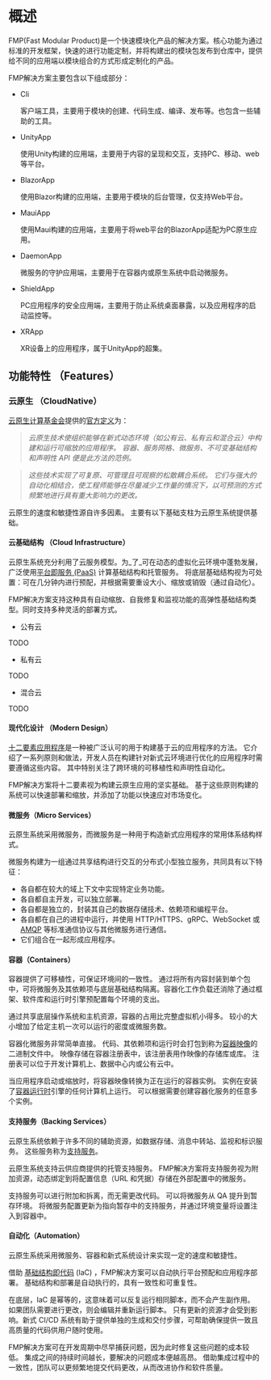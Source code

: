 # 概述

FMP(Fast Modular Product)是一个快速模块化产品的解决方案。核心功能为通过标准的开发框架，快速的进行功能定制，并将构建出的模块包发布到仓库中，提供给不同的应用端以模块组合的方式形成定制化的产品。

FMP解决方案主要包含以下组成部分：

* Cli

  客户端工具，主要用于模块的创建、代码生成、编译、发布等。也包含一些辅助的工具。

* UnityApp

  使用Unity构建的应用端，主要用于内容的呈现和交互，支持PC、移动、web等平台。

* BlazorApp

  使用Blazor构建的应用端，主要用于模块的后台管理，仅支持Web平台。

* MauiApp

  使用Maui构建的应用端，主要用于将web平台的BlazorApp适配为PC原生应用。

* DaemonApp

  微服务的守护应用端，主要用于在容器内或原生系统中启动微服务。

* ShieldApp

  PC应用程序的安全应用端，主要用于防止系统桌面暴露，以及应用程序的启动监控等。

* XRApp

  XR设备上的应用程序，属于UnityApp的超集。

## 功能特性 （Features）

### 云原生 （CloudNative）

[云原生计算基金会](https://www.cncf.io/)提供的[官方定义](https://github.com/cncf/foundation/blob/master/charter.md)为：

> _云原生技术使组织能够在新式动态环境（如公有云、私有云和混合云）中构建和运行可缩放的应用程序。 容器、服务网格、微服务、不可变基础结构和声明性 API 便是此方法的范例。_

> _这些技术实现了可复原、可管理且可观察的松散耦合系统。 它们与强大的自动化相结合，使工程师能够在尽量减少工作量的情况下，以可预测的方式频繁地进行具有重大影响力的更改。_

云原生的速度和敏捷性源自许多因素。 主要有以下基础支柱为云原生系统提供基础。

#### 云基础结构 （Cloud Infrastructure）

云原生系统充分利用了云服务模型。为_了_可在动态的虚拟化云环境中蓬勃发展，广泛使用[平台即服务 (PaaS)](https://azure.microsoft.com/overview/what-is-paas/) 计算基础结构和托管服务。 将底层基础结构视为可处置：可在几分钟内进行预配，并根据需要重设大小、缩放或销毁（通过自动化）。



FMP解决方案支持这种具有自动缩放、自我修复和监视功能的高弹性基础结构类型。同时支持多种灵活的部署方式。

* 公有云

TODO

* 私有云

TODO

* 混合云

TODO



#### 现代化设计 （Modern Design）

[十二要素应用程序](https://12factor.net/)是一种被广泛认可的用于构建基于云的应用程序的方法。 它介绍了一系列原则和做法，开发人员在构建针对新式云环境进行优化的应用程序时需要遵循这些内容。 其中特别关注了跨环境的可移植性和声明性自动化。

FMP解决方案将十二要素视为构建云原生应用的坚实基础。 基于这些原则构建的系统可以快速部署和缩放，并添加了功能以快速应对市场变化。



#### 微服务（Micro Services）

云原生系统采用微服务，而微服务是一种用于构造新式应用程序的常用体系结构样式。

微服务构建为一组通过共享结构进行交互的分布式小型独立服务，共同具有以下特征：

* 各自都在较大的域上下文中实现特定业务功能。
* 各自都自主开发，可以独立部署。
* 各自都是独立的，封装其自己的数据存储技术、依赖项和编程平台。
* 各自都在自己的进程中运行，并使用 HTTP/HTTPS、gRPC、WebSocket 或 [AMQP](https://en.wikipedia.org/wiki/Advanced\_Message\_Queuing\_Protocol) 等标准通信协议与其他微服务进行通信。
* 它们组合在一起形成应用程序。



#### 容器（Containers）

容器提供了可移植性，可保证环境间的一致性。 通过将所有内容封装到单个包中，可将微服务及其依赖项与底层基础结构隔离。容器化工作负载还消除了通过框架、软件库和运行时引擎预配置每个环境的支出。

通过共享底层操作系统和主机资源，容器的占用比完整虚拟机小得多。 较小的大小增加了给定主机一次可以运行的密度或微服务数。

容器化微服务非常简单直接。 代码、其依赖项和运行时会打包到称为[容器映像](https://docs.docker.com/glossary/?term=image)的二进制文件中。 映像存储在容器注册表中，该注册表用作映像的存储库或库。 注册表可以位于开发计算机上、数据中心内或公有云中。

当应用程序启动或缩放时，将容器映像转换为正在运行的容器实例。 实例在安装了[容器运行时](https://kubernetes.io/docs/setup/production-environment/container-runtimes/)引擎的任何计算机上运行。 可以根据需要创建容器化服务的任意多个实例。



#### 支持服务（Backing Services）

云原生系统依赖于许多不同的辅助资源，如数据存储、消息中转站、监视和标识服务。 这些服务称为[支持服务](https://12factor.net/backing-services)。

云原生系统支持云供应商提供的托管支持服务。 FMP解决方案将支持服务视为附加资源，动态绑定到将配置信息（URL 和凭据）存储在外部配置中的微服务。&#x20;

支持服务可以进行附加和拆离，而无需更改代码。 可以将微服务从 QA 提升到暂存环境。 将微服务配置更新为指向暂存中的支持服务，并通过环境变量将设置注入到容器中。

#### 自动化（Automation）

云原生系统采用微服务、容器和新式系统设计来实现一定的速度和敏捷性。&#x20;

借助 [基础结构即代码](https://learn.microsoft.com/zh-cn/devops/deliver/what-is-infrastructure-as-code) (IaC) ，FMP解决方案可以自动执行平台预配和应用程序部署。 基础结构和部署是自动执行的，具有一致性和可重复性。

在底层，IaC 是幂等的，这意味着可以反复运行相同脚本，而不会产生副作用。 如果团队需要进行更改，则会编辑并重新运行脚本。 只有更新的资源才会受到影响。新式 CI/CD 系统有助于提供单独的生成和交付步骤，可帮助确保提供一致且高质量的代码供用户随时使用。

FMP解决方案可在开发周期中尽早捕获问题，因为此时修复这些问题的成本较低。 集成之间的持续时间越长，要解决的问题成本便越高昂。 借助集成过程中的一致性，团队可以更频繁地提交代码更改，从而改进协作和软件质量。
